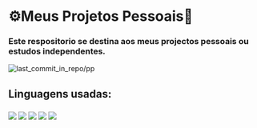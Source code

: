 # ⚙️Meus Projetos Pessoais🔧
<h3>Este respositorio se destina aos meus projectos pessoais ou estudos independentes.</h3>
  <img src="https://img.shields.io/github/last-commit/LiedsonDelgado/personal_projects?color=00ffb2" alt="last_commit_in_repo/pp"/>
<h2>Linguagens usadas:</h2>
  <h3>
      <img src="https://img.shields.io/badge/c-%2300599C.svg?style=for-the-badge&logo=c&logoColor=white"/>
      <img src="https://img.shields.io/badge/java-%23ED8B00.svg?style=for-the-badge&logo=openjdk&logoColor=white"/>
      <img src="https://img.shields.io/badge/html5-%23E34F26.svg?style=for-the-badge&logo=html5&logoColor=white"/>
      <img src="https://img.shields.io/badge/css3-%231572B6.svg?style=for-the-badge&logo=css3&logoColor=white"/>
      <img src="https://img.shields.io/badge/javascript-%23323330.svg?style=for-the-badge&logo=javascript&logoColor=%23F7DF1E"/>
  </h3>
